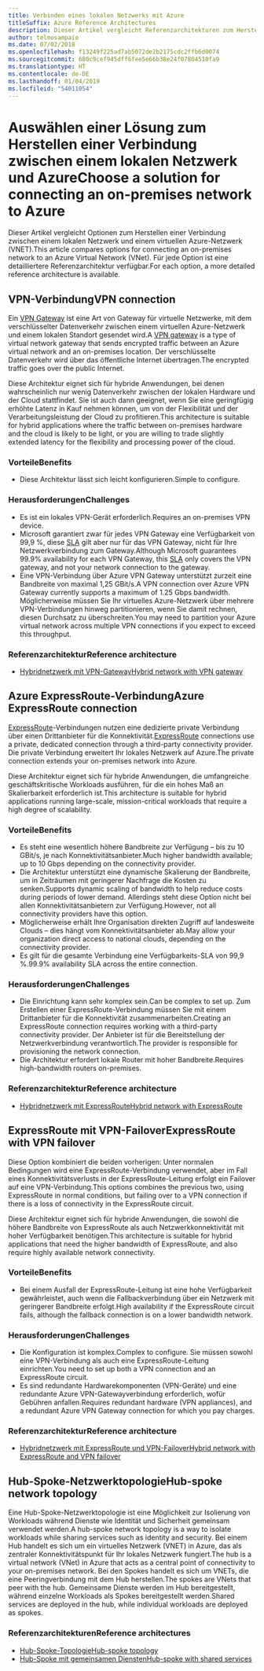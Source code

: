 ```yaml
---
title: Verbinden eines lokalen Netzwerks mit Azure
titleSuffix: Azure Reference Architectures
description: Dieser Artikel vergleicht Referenzarchitekturen zum Herstellen einer Verbindung zwischen einem lokalen Netzwerk und Azure.
author: telmosampaio
ms.date: 07/02/2018
ms.openlocfilehash: f13249f225ad7ab5072de2b2175cdc2ffb6d0074
ms.sourcegitcommit: 680c9cef945dff6fee5e66b38e24f07804510fa9
ms.translationtype: HT
ms.contentlocale: de-DE
ms.lasthandoff: 01/04/2019
ms.locfileid: "54011054"
---
```

# <a name="choose-a-solution-for-connecting-an-on-premises-network-to-azure"></a><span data-ttu-id="1e3b8-103">Auswählen einer Lösung zum Herstellen einer Verbindung zwischen einem lokalen Netzwerk und Azure</span><span class="sxs-lookup"><span data-stu-id="1e3b8-103">Choose a solution for connecting an on-premises network to Azure</span></span>

<span data-ttu-id="1e3b8-104">Dieser Artikel vergleicht Optionen zum Herstellen einer Verbindung zwischen einem lokalen Netzwerk und einem virtuellen Azure-Netzwerk (VNET).</span><span class="sxs-lookup"><span data-stu-id="1e3b8-104">This article compares options for connecting an on-premises network to an Azure Virtual Network (VNet).</span></span> <span data-ttu-id="1e3b8-105">Für jede Option ist eine detailliertere Referenzarchitektur verfügbar.</span><span class="sxs-lookup"><span data-stu-id="1e3b8-105">For each option, a more detailed reference architecture is available.</span></span>

## <a name="vpn-connection"></a><span data-ttu-id="1e3b8-106">VPN-Verbindung</span><span class="sxs-lookup"><span data-stu-id="1e3b8-106">VPN connection</span></span>

<span data-ttu-id="1e3b8-107">Ein [VPN Gateway](/azure/vpn-gateway/vpn-gateway-about-vpngateways) ist eine Art von Gateway für virtuelle Netzwerke, mit dem verschlüsselter Datenverkehr zwischen einem virtuellen Azure-Netzwerk und einem lokalen Standort gesendet wird.</span><span class="sxs-lookup"><span data-stu-id="1e3b8-107">A [VPN gateway](/azure/vpn-gateway/vpn-gateway-about-vpngateways) is a type of virtual network gateway that sends encrypted traffic between an Azure virtual network and an on-premises location.</span></span> <span data-ttu-id="1e3b8-108">Der verschlüsselte Datenverkehr wird über das öffentliche Internet übertragen.</span><span class="sxs-lookup"><span data-stu-id="1e3b8-108">The encrypted traffic goes over the public Internet.</span></span>

<span data-ttu-id="1e3b8-109">Diese Architektur eignet sich für hybride Anwendungen, bei denen wahrscheinlich nur wenig Datenverkehr zwischen der lokalen Hardware und der Cloud stattfindet. Sie ist auch dann geeignet, wenn Sie eine geringfügig erhöhte Latenz in Kauf nehmen können, um von der Flexibilität und der Verarbeitungsleistung der Cloud zu profitieren.</span><span class="sxs-lookup"><span data-stu-id="1e3b8-109">This architecture is suitable for hybrid applications where the traffic between on-premises hardware and the cloud is likely to be light, or you are willing to trade slightly extended latency for the flexibility and processing power of the cloud.</span></span>

### <a name="benefits"></a><span data-ttu-id="1e3b8-110">Vorteile</span><span class="sxs-lookup"><span data-stu-id="1e3b8-110">Benefits</span></span>

- <span data-ttu-id="1e3b8-111">Diese Architektur lässt sich leicht konfigurieren.</span><span class="sxs-lookup"><span data-stu-id="1e3b8-111">Simple to configure.</span></span>

### <a name="challenges"></a><span data-ttu-id="1e3b8-112">Herausforderungen</span><span class="sxs-lookup"><span data-stu-id="1e3b8-112">Challenges</span></span>

- <span data-ttu-id="1e3b8-113">Es ist ein lokales VPN-Gerät erforderlich.</span><span class="sxs-lookup"><span data-stu-id="1e3b8-113">Requires an on-premises VPN device.</span></span>
- <span data-ttu-id="1e3b8-114">Microsoft garantiert zwar für jedes VPN Gateway eine Verfügbarkeit von 99,9 %, diese [SLA](https://azure.microsoft.com/support/legal/sla/vpn-gateway/) gilt aber nur für das VPN Gateway, nicht für Ihre Netzwerkverbindung zum Gateway.</span><span class="sxs-lookup"><span data-stu-id="1e3b8-114">Although Microsoft guarantees 99.9% availability for each VPN Gateway, this [SLA](https://azure.microsoft.com/support/legal/sla/vpn-gateway/) only covers the VPN gateway, and not your network connection to the gateway.</span></span>
- <span data-ttu-id="1e3b8-115">Eine VPN-Verbindung über Azure VPN Gateway unterstützt zurzeit eine Bandbreite von maximal 1,25 GBit/s.</span><span class="sxs-lookup"><span data-stu-id="1e3b8-115">A VPN connection over Azure VPN Gateway currently supports a maximum of 1.25 Gbps bandwidth.</span></span> <span data-ttu-id="1e3b8-116">Möglicherweise müssen Sie Ihr virtuelles Azure-Netzwerk über mehrere VPN-Verbindungen hinweg partitionieren, wenn Sie damit rechnen, diesen Durchsatz zu überschreiten.</span><span class="sxs-lookup"><span data-stu-id="1e3b8-116">You may need to partition your Azure virtual network across multiple VPN connections if you expect to exceed this throughput.</span></span>

### <a name="reference-architecture"></a><span data-ttu-id="1e3b8-117">Referenzarchitektur</span><span class="sxs-lookup"><span data-stu-id="1e3b8-117">Reference architecture</span></span>

- [<span data-ttu-id="1e3b8-118">Hybridnetzwerk mit VPN-Gateway</span><span class="sxs-lookup"><span data-stu-id="1e3b8-118">Hybrid network with VPN gateway</span></span>](./vpn.md)

<!-- markdownlint-disable MD024 -->

## <a name="azure-expressroute-connection"></a><span data-ttu-id="1e3b8-119">Azure ExpressRoute-Verbindung</span><span class="sxs-lookup"><span data-stu-id="1e3b8-119">Azure ExpressRoute connection</span></span>

<span data-ttu-id="1e3b8-120">[ExpressRoute](/azure/expressroute/)-Verbindungen nutzen eine dedizierte private Verbindung über einen Drittanbieter für die Konnektivität.</span><span class="sxs-lookup"><span data-stu-id="1e3b8-120">[ExpressRoute](/azure/expressroute/) connections use a private, dedicated connection through a third-party connectivity provider.</span></span> <span data-ttu-id="1e3b8-121">Die private Verbindung erweitert Ihr lokales Netzwerk auf Azure.</span><span class="sxs-lookup"><span data-stu-id="1e3b8-121">The private connection extends your on-premises network into Azure.</span></span>

<span data-ttu-id="1e3b8-122">Diese Architektur eignet sich für hybride Anwendungen, die umfangreiche geschäftskritische Workloads ausführen, für die ein hohes Maß an Skalierbarkeit erforderlich ist.</span><span class="sxs-lookup"><span data-stu-id="1e3b8-122">This architecture is suitable for hybrid applications running large-scale, mission-critical workloads that require a high degree of scalability.</span></span>

### <a name="benefits"></a><span data-ttu-id="1e3b8-123">Vorteile</span><span class="sxs-lookup"><span data-stu-id="1e3b8-123">Benefits</span></span>

- <span data-ttu-id="1e3b8-124">Es steht eine wesentlich höhere Bandbreite zur Verfügung – bis zu 10 GBit/s, je nach Konnektivitätsanbieter.</span><span class="sxs-lookup"><span data-stu-id="1e3b8-124">Much higher bandwidth available; up to 10 Gbps depending on the connectivity provider.</span></span>
- <span data-ttu-id="1e3b8-125">Die Architektur unterstützt eine dynamische Skalierung der Bandbreite, um in Zeiträumen mit geringerer Nachfrage die Kosten zu senken.</span><span class="sxs-lookup"><span data-stu-id="1e3b8-125">Supports dynamic scaling of bandwidth to help reduce costs during periods of lower demand.</span></span> <span data-ttu-id="1e3b8-126">Allerdings steht diese Option nicht bei allen Konnektivitätsanbietern zur Verfügung.</span><span class="sxs-lookup"><span data-stu-id="1e3b8-126">However, not all connectivity providers have this option.</span></span>
- <span data-ttu-id="1e3b8-127">Möglicherweise erhält Ihre Organisation direkten Zugriff auf landesweite Clouds – dies hängt vom Konnektivitätsanbieter ab.</span><span class="sxs-lookup"><span data-stu-id="1e3b8-127">May allow your organization direct access to national clouds, depending on the connectivity provider.</span></span>
- <span data-ttu-id="1e3b8-128">Es gilt für die gesamte Verbindung eine Verfügbarkeits-SLA von 99,9 %.</span><span class="sxs-lookup"><span data-stu-id="1e3b8-128">99.9% availability SLA across the entire connection.</span></span>

### <a name="challenges"></a><span data-ttu-id="1e3b8-129">Herausforderungen</span><span class="sxs-lookup"><span data-stu-id="1e3b8-129">Challenges</span></span>

- <span data-ttu-id="1e3b8-130">Die Einrichtung kann sehr komplex sein.</span><span class="sxs-lookup"><span data-stu-id="1e3b8-130">Can be complex to set up.</span></span> <span data-ttu-id="1e3b8-131">Zum Erstellen einer ExpressRoute-Verbindung müssen Sie mit einem Drittanbieter für die Konnektivität zusammenarbeiten.</span><span class="sxs-lookup"><span data-stu-id="1e3b8-131">Creating an ExpressRoute connection requires working with a third-party connectivity provider.</span></span> <span data-ttu-id="1e3b8-132">Der Anbieter ist für die Bereitstellung der Netzwerkverbindung verantwortlich.</span><span class="sxs-lookup"><span data-stu-id="1e3b8-132">The provider is responsible for provisioning the network connection.</span></span>
- <span data-ttu-id="1e3b8-133">Die Architektur erfordert lokale Router mit hoher Bandbreite.</span><span class="sxs-lookup"><span data-stu-id="1e3b8-133">Requires high-bandwidth routers on-premises.</span></span>

### <a name="reference-architecture"></a><span data-ttu-id="1e3b8-134">Referenzarchitektur</span><span class="sxs-lookup"><span data-stu-id="1e3b8-134">Reference architecture</span></span>

- [<span data-ttu-id="1e3b8-135">Hybridnetzwerk mit ExpressRoute</span><span class="sxs-lookup"><span data-stu-id="1e3b8-135">Hybrid network with ExpressRoute</span></span>](./expressroute.md)

## <a name="expressroute-with-vpn-failover"></a><span data-ttu-id="1e3b8-136">ExpressRoute mit VPN-Failover</span><span class="sxs-lookup"><span data-stu-id="1e3b8-136">ExpressRoute with VPN failover</span></span>

<span data-ttu-id="1e3b8-137">Diese Option kombiniert die beiden vorherigen: Unter normalen Bedingungen wird eine ExpressRoute-Verbindung verwendet, aber im Fall eines Konnektivitätsverlusts in der ExpressRoute-Leitung erfolgt ein Failover auf eine VPN-Verbindung.</span><span class="sxs-lookup"><span data-stu-id="1e3b8-137">This options combines the previous two, using ExpressRoute in normal conditions, but failing over to a VPN connection if there is a loss of connectivity in the ExpressRoute circuit.</span></span>

<span data-ttu-id="1e3b8-138">Diese Architektur eignet sich für hybride Anwendungen, die sowohl die höhere Bandbreite von ExpressRoute als auch Netzwerkkonnektivität mit hoher Verfügbarkeit benötigen.</span><span class="sxs-lookup"><span data-stu-id="1e3b8-138">This architecture is suitable for hybrid applications that need the higher bandwidth of ExpressRoute, and also require highly available network connectivity.</span></span>

### <a name="benefits"></a><span data-ttu-id="1e3b8-139">Vorteile</span><span class="sxs-lookup"><span data-stu-id="1e3b8-139">Benefits</span></span>

- <span data-ttu-id="1e3b8-140">Bei einem Ausfall der ExpressRoute-Leitung ist eine hohe Verfügbarkeit gewährleistet, auch wenn die Fallbackverbindung über ein Netzwerk mit geringerer Bandbreite erfolgt.</span><span class="sxs-lookup"><span data-stu-id="1e3b8-140">High availability if the ExpressRoute circuit fails, although the fallback connection is on a lower bandwidth network.</span></span>

### <a name="challenges"></a><span data-ttu-id="1e3b8-141">Herausforderungen</span><span class="sxs-lookup"><span data-stu-id="1e3b8-141">Challenges</span></span>

- <span data-ttu-id="1e3b8-142">Die Konfiguration ist komplex.</span><span class="sxs-lookup"><span data-stu-id="1e3b8-142">Complex to configure.</span></span> <span data-ttu-id="1e3b8-143">Sie müssen sowohl eine VPN-Verbindung als auch eine ExpressRoute-Leitung einrichten.</span><span class="sxs-lookup"><span data-stu-id="1e3b8-143">You need to set up both a VPN connection and an ExpressRoute circuit.</span></span>
- <span data-ttu-id="1e3b8-144">Es sind redundante Hardwarekomponenten (VPN-Geräte) und eine redundante Azure VPN-Gatewayverbindung erforderlich, wofür Gebühren anfallen.</span><span class="sxs-lookup"><span data-stu-id="1e3b8-144">Requires redundant hardware (VPN appliances), and a redundant Azure VPN Gateway connection for which you pay charges.</span></span>

### <a name="reference-architecture"></a><span data-ttu-id="1e3b8-145">Referenzarchitektur</span><span class="sxs-lookup"><span data-stu-id="1e3b8-145">Reference architecture</span></span>

- [<span data-ttu-id="1e3b8-146">Hybridnetzwerk mit ExpressRoute und VPN-Failover</span><span class="sxs-lookup"><span data-stu-id="1e3b8-146">Hybrid network with ExpressRoute and VPN failover</span></span>](./expressroute-vpn-failover.md)

<!-- markdownlint-disable MD024 -->

## <a name="hub-spoke-network-topology"></a><span data-ttu-id="1e3b8-147">Hub-Spoke-Netzwerktopologie</span><span class="sxs-lookup"><span data-stu-id="1e3b8-147">Hub-spoke network topology</span></span>

<span data-ttu-id="1e3b8-148">Eine Hub-Spoke-Netzwerktopologie ist eine Möglichkeit zur Isolierung von Workloads während Dienste wie Identität und Sicherheit gemeinsam verwendet werden.</span><span class="sxs-lookup"><span data-stu-id="1e3b8-148">A hub-spoke network topology is a way to isolate workloads while sharing services such as identity and security.</span></span> <span data-ttu-id="1e3b8-149">Bei einem Hub handelt es sich um ein virtuelles Netzwerk (VNET) in Azure, das als zentraler Konnektivitätspunkt für Ihr lokales Netzwerk fungiert.</span><span class="sxs-lookup"><span data-stu-id="1e3b8-149">The hub is a virtual network (VNet) in Azure that acts as a central point of connectivity to your on-premises network.</span></span> <span data-ttu-id="1e3b8-150">Bei den Spokes handelt es sich um VNETs, die eine Peeringverbindung mit dem Hub herstellen.</span><span class="sxs-lookup"><span data-stu-id="1e3b8-150">The spokes are VNets that peer with the hub.</span></span> <span data-ttu-id="1e3b8-151">Gemeinsame Dienste werden im Hub bereitgestellt, während einzelne Workloads als Spokes bereitgestellt werden.</span><span class="sxs-lookup"><span data-stu-id="1e3b8-151">Shared services are deployed in the hub, while individual workloads are deployed as spokes.</span></span>

### <a name="reference-architectures"></a><span data-ttu-id="1e3b8-152">Referenzarchitekturen</span><span class="sxs-lookup"><span data-stu-id="1e3b8-152">Reference architectures</span></span>

- [<span data-ttu-id="1e3b8-153">Hub-Spoke-Topologie</span><span class="sxs-lookup"><span data-stu-id="1e3b8-153">Hub-spoke topology</span></span>](./hub-spoke.md)
- [<span data-ttu-id="1e3b8-154">Hub-Spoke mit gemeinsamen Diensten</span><span class="sxs-lookup"><span data-stu-id="1e3b8-154">Hub-spoke with shared services</span></span>](./shared-services.md)
